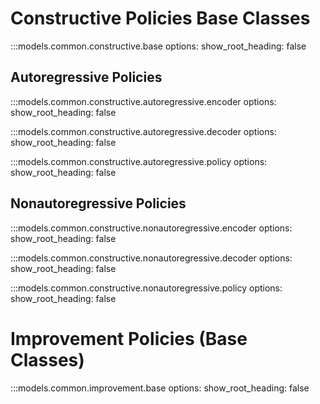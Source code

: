 
# Constructive Policies Base Classes

:::models.common.constructive.base
    options:
      show_root_heading: false

## Autoregressive Policies

:::models.common.constructive.autoregressive.encoder
    options:
      show_root_heading: false

:::models.common.constructive.autoregressive.decoder
    options:
      show_root_heading: false

:::models.common.constructive.autoregressive.policy
    options:
      show_root_heading: false

## Nonautoregressive Policies

:::models.common.constructive.nonautoregressive.encoder
    options:
      show_root_heading: false

:::models.common.constructive.nonautoregressive.decoder
    options:
      show_root_heading: false

:::models.common.constructive.nonautoregressive.policy
    options:
      show_root_heading: false


# Improvement Policies (Base Classes)


:::models.common.improvement.base
    options:
      show_root_heading: false
